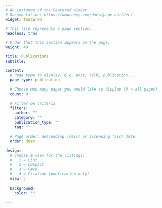 ```yaml
---
# An instance of the Featured widget.
# Documentation: https://wowchemy.com/docs/page-builder/
widget: featured

# This file represents a page section.
headless: true

# Order that this section appears on the page.
weight: 40

title: Publications
subtitle: 

content:
  # Page type to display. E.g. post, talk, publication...
  page_type: publication
  
  # Choose how many pages you would like to display (0 = all pages)
  count: 8
  
  # Filter on criteria
  filters:
    author: ""
    category: ""
    publication_type: ""
    tag: ""
    
  # Page order: descending (desc) or ascending (asc) date.
  order: desc

design:
  # Choose a view for the listings:
  #   1 = List
  #   2 = Compact
  #   3 = Card
  #   4 = Citation (publication only)
  view: 2
  
  background: 
    color: ""

---
```


